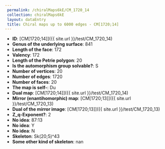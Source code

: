 ```yaml
--- 
 permalink: /chiralMaps6kE/CM_1720_14 
 collection: chiralMaps6kE
 layout: dataEntry
 title: Chiral maps up to 6000 edges - CM[1720;14]
---
```


- **ID**: [CM[1720;14]]({{ site.url }}/test/CM_1720_14)
- **Genus of the underlying surface**: 841
- **Length of the face**: 172
- **Valency**: 172
- **Length of the Petrie polygon**: 20
- **Is the automorphism group solvable?**: S
- **Number of vertices**: 20
- **Number of edges**: 1720
- **Number of faces**: 20
- **The map is self-**: Du
- **Dual map**: [CM[1720;14]]({{ site.url }}/test/CM_1720_14)
- **Mirror (enantihomorphic) map**: [CM[1720;13]]({{ site.url }}/test/CM_1720_13)
- **Dual of the mirror image**: [CM[1720;13]]({{ site.url }}/test/CM_1720_13)
- **Z_q-Exponent?**: 2
- **No idea**:  87:13
- **No idea**: Y
- **No idea**: N
- **Skeleton**: Sk(20;5)^43
- **Some other kind of skeleton**: nan
